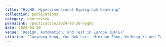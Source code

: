 ```yaml
---
title: "HygHD: Hyperdimensional Hypergraph Learning"
collection: publications
category: peerreview
permalink: /publication/2024-03-20-hyghd
date: 2024-03-20
venue: 'Design, Automation, and Test in Europe (DATE)'
citation: 'Jaeyoung Kang, You Hak Lee,  Minxuan Zhou, Weihong Xu and Tajana Rosing, “HygHD: Hyperdimensional Hypergraph Learning”, Design, Automation, and Test in Europe (DATE), 2024'
---
```

